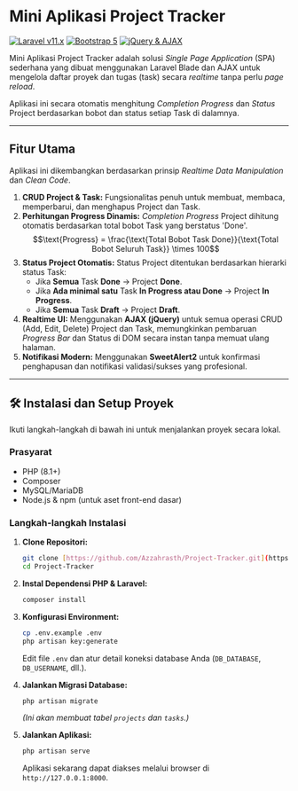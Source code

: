 # Mini Aplikasi Project Tracker

[![Laravel v11.x](https://img.shields.io/badge/Laravel-11-FF2D20?style=for-the-badge&logo=laravel)](https://laravel.com/)
[![Bootstrap 5](https://img.shields.io/badge/Bootstrap-5-7952B3?style=for-the-badge&logo=bootstrap)](https://getbootstrap.com/)
[![jQuery & AJAX](https://img.shields.io/badge/JavaScript-jQuery%20%26%20AJAX-0769AD?style=for-the-badge&logo=jquery)](https://jquery.com/)

Mini Aplikasi Project Tracker adalah solusi *Single Page Application* (SPA) sederhana yang dibuat menggunakan Laravel Blade dan AJAX untuk mengelola daftar proyek dan tugas (task) secara *realtime* tanpa perlu *page reload*.

Aplikasi ini secara otomatis menghitung *Completion Progress* dan *Status* Project berdasarkan bobot dan status setiap Task di dalamnya.

---

## Fitur Utama

Aplikasi ini dikembangkan berdasarkan prinsip *Realtime Data Manipulation* dan *Clean Code*.

1.  **CRUD Project & Task:** Fungsionalitas penuh untuk membuat, membaca, memperbarui, dan menghapus Project dan Task.
2.  **Perhitungan Progress Dinamis:** *Completion Progress* Project dihitung otomatis berdasarkan total bobot Task yang berstatus 'Done'.
    $$\text{Progress} = \frac{\text{Total Bobot Task Done}}{\text{Total Bobot Seluruh Task}} \times 100$$
3.  **Status Project Otomatis:** Status Project ditentukan berdasarkan hierarki status Task:
    * Jika **Semua** Task **Done** $\rightarrow$ Project **Done**.
    * Jika **Ada minimal satu** Task **In Progress atau Done** $\rightarrow$ Project **In Progress**.
    * Jika **Semua** Task **Draft** $\rightarrow$ Project **Draft**.
4.  **Realtime UI:** Menggunakan **AJAX (jQuery)** untuk semua operasi CRUD (Add, Edit, Delete) Project dan Task, memungkinkan pembaruan *Progress Bar* dan Status di DOM secara instan tanpa memuat ulang halaman.
5.  **Notifikasi Modern:** Menggunakan **SweetAlert2** untuk konfirmasi penghapusan dan notifikasi validasi/sukses yang profesional.

---

## 🛠️ Instalasi dan Setup Proyek

Ikuti langkah-langkah di bawah ini untuk menjalankan proyek secara lokal.

### Prasyarat

* PHP (8.1+)
* Composer
* MySQL/MariaDB
* Node.js & npm (untuk aset front-end dasar)

### Langkah-langkah Instalasi

1.  **Clone Repositori:**
    ```bash
    git clone [https://github.com/Azzahrasth/Project-Tracker.git](https://github.com/Azzahrasth/Project-Tracker.git)
    cd Project-Tracker
    ```

2.  **Instal Dependensi PHP & Laravel:**
    ```bash
    composer install
    ```

3.  **Konfigurasi Environment:**
    ```bash
    cp .env.example .env
    php artisan key:generate
    ```
    Edit file `.env` dan atur detail koneksi database Anda (`DB_DATABASE`, `DB_USERNAME`, dll.).

4.  **Jalankan Migrasi Database:**
    ```bash
    php artisan migrate
    ```
    *(Ini akan membuat tabel `projects` dan `tasks`.)*

5.  **Jalankan Aplikasi:**
    ```bash
    php artisan serve
    ```
    Aplikasi sekarang dapat diakses melalui browser di `http://127.0.0.1:8000`.
